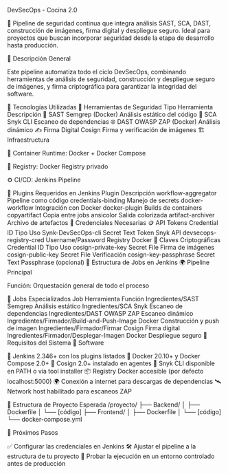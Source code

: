 DevSecOps - Cocina 2.0

🚀 Pipeline de seguridad continua que integra análisis SAST, SCA, DAST, construcción de imágenes, firma digital y despliegue seguro.
Ideal para proyectos que buscan incorporar seguridad desde la etapa de desarrollo hasta producción.

📝 Descripción General

Este pipeline automatiza todo el ciclo DevSecOps, combinando herramientas de análisis de seguridad, construcción y despliegue seguro de imágenes, y firma criptográfica para garantizar la integridad del software.

🧰 Tecnologías Utilizadas
🔐 Herramientas de Seguridad
Tipo	Herramienta	Descripción
🧠 SAST	Semgrep
 (Docker)	Análisis estático del código
🧱 SCA	Snyk CLI
	Escaneo de dependencias
🌐 DAST	OWASP ZAP
 (Docker)	Análisis dinámico
✍️ Firma Digital	Cosign
	Firma y verificación de imágenes
🏗️ Infraestructura

🐳 Container Runtime: Docker + Docker Compose

🧭 Registry: Docker Registry privado

⚙️ CI/CD: Jenkins Pipeline

🧩 Plugins Requeridos en Jenkins
Plugin	Descripción
workflow-aggregator	Pipeline como código
credentials-binding	Manejo de secrets
docker-workflow	Integración con Docker
docker-plugin	Builds de containers
copyartifact	Copia entre jobs
ansicolor	Salida colorizada
artifact-archiver	Archivo de artefactos
🔑 Credenciales Necesarias
🪙 API Tokens
Credential ID	Tipo	Uso
Synk-DevSecOps-cli	Secret Text	Token Snyk API
devsecops-registry-cred	Username/Password	Registry Docker
🔐 Claves Criptográficas
Credential ID	Tipo	Uso
cosign-private-key	Secret File	Firma de imágenes
cosign-public-key	Secret File	Verificación
cosign-key-passphrase	Secret Text	Passphrase (opcional)
🧠 Estructura de Jobs en Jenkins
🌍 Pipeline Principal

Función: Orquestación general de todo el proceso

🧪 Jobs Especializados
Job	Herramienta	Función
Ingredientes/SAST	Semgrep	Análisis estático
Ingredientes/SCA	Snyk	Escaneo de dependencias
Ingredientes/DAST	OWASP ZAP	Escaneo dinámico
Ingredientes/Firmador/Build-and-Push-Image	Docker	Construcción y push de imagen
Ingredientes/Firmador/Firmar	Cosign	Firma digital
Ingredientes/Firmador/Desplegar-Imagen	Docker	Despliegue seguro
🧰 Requisitos del Sistema
🧭 Software

🧱 Jenkins 2.346+ con los plugins listados
🐳 Docker 20.10+ y Docker Compose 2.0+
📝 Cosign 2.0+ instalado en agentes
🧠 Snyk CLI disponible en PATH o vía tool installer
📦 Registry Docker accesible (por defecto localhost:5000)
🌍 Conexión a internet para descargas de dependencias
🛰️ Network host habilitado para escaneos ZAP

📂 Estructura de Proyecto Esperada
/proyecto/
├── Backend/
│   ├── Dockerfile
│   └── [código]
├── Frontend/
│   ├── Dockerfile
│   └── [código]
└── docker-compose.yml

🏁 Próximos Pasos

✅ Configurar las credenciales en Jenkins
🛠️ Ajustar el pipeline a la estructura de tu proyecto
🧪 Probar la ejecución en un entorno controlado antes de producción
